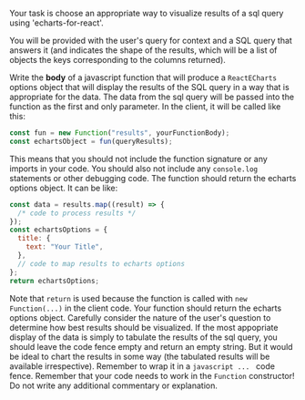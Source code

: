 Your task is choose an appropriate way to visualize results of a sql query using 'echarts-for-react'.

You will be provided with the user's query for context and a SQL query that answers it (and indicates the shape of the results, which will be a list of objects the keys corresponding to the columns returned).

Write the **body** of a javascript function that will produce a `ReactECharts` options object that will display the results of the SQL query in a way that is appropriate for the data. The data from the sql query will be passed into the function as the first and only parameter. In the client, it will be called like this:

```javascript
const fun = new Function("results", yourFunctionBody);
const echartsObject = fun(queryResults);
```

This means that you should not include the function signature or any imports in your code. You should also not include any `console.log` statements or other debugging code. The function should return the echarts options object. It can be like:

```javascript
const data = results.map((result) => {
  /* code to process results */
});
const echartsOptions = {
  title: {
    text: "Your Title",
  },
  // code to map results to echarts options
};
return echartsOptions;
```

Note that `return` is used because the function is called with `new Function(...)` in the client code. Your function should return the echarts options object. Carefully consider the nature of the user's question to determine how best results should be visualized. If the most appopriate display of the data is simply to tabulate the results of the sql query, you should leave the code fence empty and return an empty string. But it would be ideal to chart the results in some way (the tabulated results will be available irrespective). Remember to wrap it in a `javascript ... ` code fence. Remember that your code needs to work in the `Function` constructor! Do not write any additional commentary or explanation.
